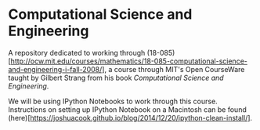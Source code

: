 # Computational Science and Engineering

A repository dedicated to working through (18-085)[http://ocw.mit.edu/courses/mathematics/18-085-computational-science-and-engineering-i-fall-2008/], a course through MIT's Open CourseWare taught by Gilbert Strang from his book *Computational Science and Engineering*.

We will be using IPython Notebooks to work through this course. Instructions on setting up IPython Notebook on a Macintosh can be found (here)[https://joshuacook.github.io/blog/2014/12/20/ipython-clean-install/]. 
